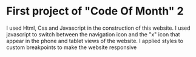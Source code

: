# First project of "Code Of Month" 2

I used Html, Css and Javascript in the construction of this website. I used javascript to switch between the navigation icon and the "x" icon that appear in the phone and tablet views of the website. I applied styles to custom breakpoints to make the website responsive
